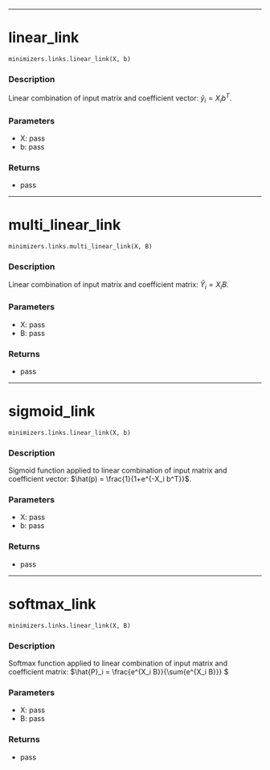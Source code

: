 ___
# linear_link
```
minimizers.links.linear_link(X, b)
```
### Description
Linear combination of input matrix and coefficient vector: $\hat{y}_i = X_i b^T$.
### Parameters
 - X: pass
 - b: pass
 ### Returns
 - pass

___
# multi_linear_link
```
minimizers.links.multi_linear_link(X, B)
```
### Description
Linear combination of input matrix and coefficient matrix: $\hat{Y}_i = X_i B$.
### Parameters
 - X: pass
 - B: pass
 ### Returns
 - pass

___
# sigmoid_link
```
minimizers.links.linear_link(X, b)
```
### Description
Sigmoid function applied to linear combination of input matrix and coefficient vector: $\hat(p) = \frac{1}{1+e^{-X_i b^T}}$.
### Parameters
 - X: pass
 - b: pass
 ### Returns
 - pass

___
# softmax_link
```
minimizers.links.linear_link(X, B)
```
### Description
Softmax function applied to linear combination of input matrix and coefficient matrix: $\hat{P}_i = \frac{e^{X_i B}}{\sum{e^{X_i B}}} $
### Parameters
 - X: pass
 - B: pass
 ### Returns
 - pass
